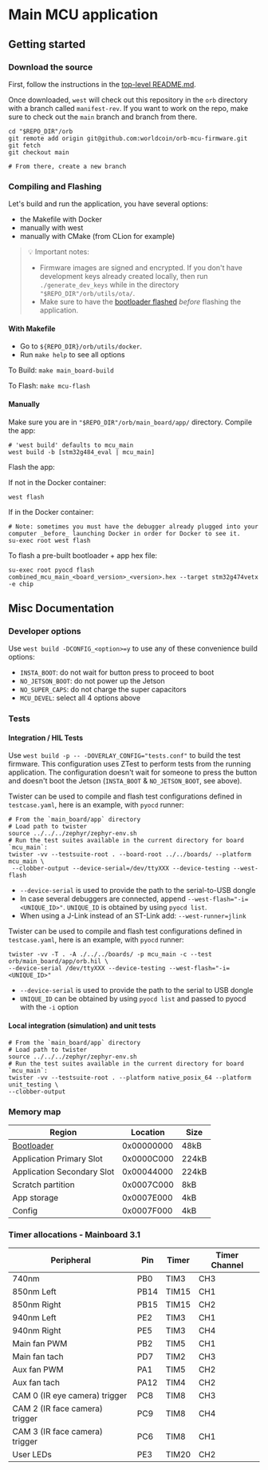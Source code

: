 # Main MCU application

## Getting started

### Download the source

First, follow the instructions in the [top-level README.md](../../README.md).

Once downloaded, `west` will check out this repository in the `orb` directory with a branch called `manifest-rev`. If
you
want to work on the repo, make sure to check out the `main` branch and branch from there.

```shell
cd "$REPO_DIR"/orb
git remote add origin git@github.com:worldcoin/orb-mcu-firmware.git
git fetch
git checkout main

# From there, create a new branch
```

### Compiling and Flashing

Let's build and run the application, you have several options:

- the Makefile with Docker
- manually with west
- manually with CMake (from CLion for example)

> 💡 Important notes:
>
> - Firmware images are signed and encrypted. If you don't have development keys already created locally, then run
>   `./generate_dev_keys` while in the directory `"$REPO_DIR"/orb/utils/ota/`.
> - Make sure to have the [bootloader flashed](../../bootloader_main/README.md) _before_ flashing the application.

#### With Makefile

- Go to `${REPO_DIR}/orb/utils/docker`.
- Run `make help` to see all options

To Build: `make main_board-build`

To Flash: `make mcu-flash`

#### Manually

Make sure you are in `"$REPO_DIR"/orb/main_board/app/` directory. Compile the app:

```shell
# 'west build' defaults to mcu_main
west build -b [stm32g484_eval | mcu_main]
```

Flash the app:

If not in the Docker container:

```shell
west flash
```

If in the Docker container:

```shell
# Note: sometimes you must have the debugger already plugged into your computer _before_ launching Docker in order for Docker to see it.
su-exec root west flash
```

To flash a pre-built bootloader + app hex file:

```
su-exec root pyocd flash combined_mcu_main_<board_version>_<version>.hex --target stm32g474vetx -e chip
```

## Misc Documentation

### Developer options

Use `west build -DCONFIG_<option>=y` to use any of these convenience build options:

- `INSTA_BOOT`: do not wait for button press to proceed to boot
- `NO_JETSON_BOOT`: do not power up the Jetson
- `NO_SUPER_CAPS`: do not charge the super capacitors
- `MCU_DEVEL`: select all 4 options above

### Tests

#### Integration / HIL Tests

Use `west build -p -- -DOVERLAY_CONFIG="tests.conf"` to build the test firmware. This configuration uses
ZTest to perform tests from the running application. The configuration doesn't wait for someone to press the button
and doesn't boot the Jetson (`INSTA_BOOT` & `NO_JETSON_BOOT`, see above).

Twister can be used to compile and flash test configurations defined in `testcase.yaml`, here is an example,
with `pyocd` runner:

```shell
# From the `main_board/app` directory
# Load path to twister
source ../../../zephyr/zephyr-env.sh
# Run the test suites available in the current directory for board `mcu_main`:
twister -vv --testsuite-root . --board-root ../../boards/ --platform mcu_main \
 --clobber-output --device-serial=/dev/ttyXXX --device-testing --west-flash
```

- `--device-serial` is used to provide the path to the serial-to-USB dongle
- In case several debuggers are connected, append `--west-flash="-i=<UNIQUE_ID>"`. `UNIQUE_ID` is obtained
  by using `pyocd list`.
- When using a J-Link instead of an ST-Link add: `--west-runner=jlink`

Twister can be used to compile and flash test configurations defined in `testcase.yaml`, here is an example,
with `pyocd` runner:

```shell
twister -vv -T . -A ./../../boards/ -p mcu_main -c --test orb/main_board/app/orb.hil \
--device-serial /dev/ttyXXX --device-testing --west-flash="-i=<UNIQUE_ID>"
```

- `--device-serial` is used to provide the path to the serial to USB dongle
- `UNIQUE_ID` can be obtained by using `pyocd list` and passed to pyocd with the `-i` option

#### Local integration (simulation) and unit tests

```shell
# From the `main_board/app` directory
# Load path to twister
source ../../../zephyr/zephyr-env.sh
# Run the test suites available in the current directory for board `mcu_main`:
twister -vv --testsuite-root . --platform native_posix_64 --platform unit_testing \
--clobber-output
```

### Memory map

| Region                              | Location   | Size  |
| ----------------------------------- | ---------- | ----- |
| [Bootloader](../../bootloader_main) | 0x00000000 | 48kB  |
| Application Primary Slot            | 0x0000C000 | 224kB |
| Application Secondary Slot          | 0x00044000 | 224kB |
| Scratch partition                   | 0x0007C000 | 8kB   |
| App storage                         | 0x0007E000 | 4kB   |
| Config                              | 0x0007F000 | 4kB   |

### Timer allocations - Mainboard 3.1

| Peripheral                     | Pin  | Timer | Timer Channel |
| ------------------------------ | ---- | ----- | ------------- |
| 740nm                          | PB0  | TIM3  | CH3           |
| 850nm Left                     | PB14 | TIM15 | CH1           |
| 850nm Right                    | PB15 | TIM15 | CH2           |
| 940nm Left                     | PE2  | TIM3  | CH1           |
| 940nm Right                    | PE5  | TIM3  | CH4           |
| Main fan PWM                   | PB2  | TIM5  | CH1           |
| Main fan tach                  | PD7  | TIM2  | CH3           |
| Aux fan PWM                    | PA1  | TIM5  | CH2           |
| Aux fan tach                   | PA12 | TIM4  | CH2           |
| CAM 0 (IR eye camera) trigger  | PC8  | TIM8  | CH3           |
| CAM 2 (IR face camera) trigger | PC9  | TIM8  | CH4           |
| CAM 3 (IR face camera) trigger | PC6  | TIM8  | CH1           |
| User LEDs                      | PE3  | TIM20 | CH2           |

